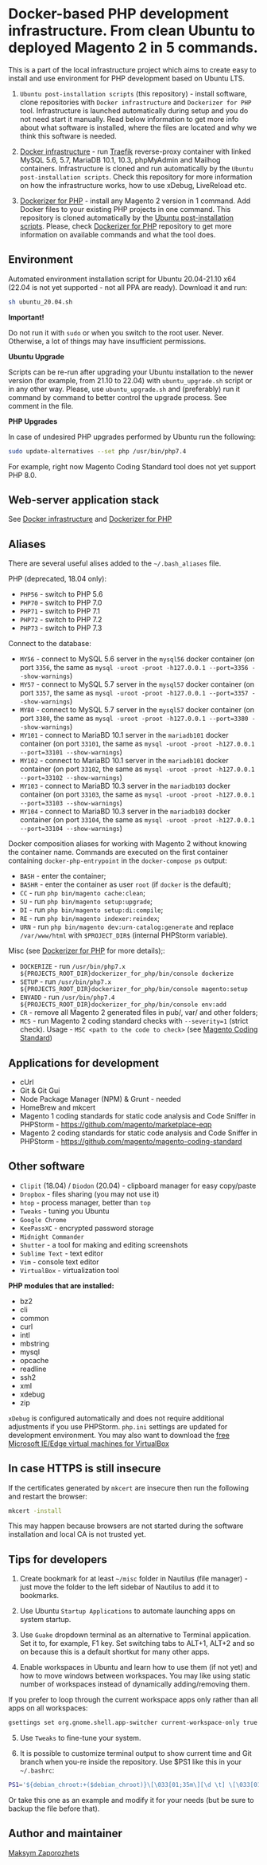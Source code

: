 # Docker-based PHP development infrastructure. From clean Ubuntu to deployed Magento 2 in 5 commands. #

This is a part of the local infrastructure project which aims to create easy to install and use environment for PHP
development based on Ubuntu LTS.

1. `Ubuntu post-installation scripts` (this repository) - install software,
clone repositories with `Docker infrastructure` and `Dockerizer for PHP` tool. Infrastructure is launched automatically
during setup and you do not need start it manually. Read below information to get more info about what software is installed,
where the files are located and why we think this software is needed.

2. [Docker infrastructure](https://github.com/DefaultValue/docker_infrastructure) - run [Traefik](https://traefik.io/)
reverse-proxy container with linked MySQL 5.6, 5.7, MariaDB 10.1, 10.3, phpMyAdmin and Mailhog containers.
Infrastructure is cloned and run automatically by the `Ubuntu post-installation scripts`.
Check this repository for more information on how the infrastructure works, how to use xDebug, LiveReload etc.

3. [Dockerizer for PHP](https://github.com/DefaultValue/dockerizer_for_php) - install any Magento 2 version in 1
command. Add Docker files to your existing PHP projects in one command. This repository is cloned automatically
by the [Ubuntu post-installation scripts](https://github.com/DefaultValue/ubuntu_post_install_scripts). Please, check
[Dockerizer for PHP](https://github.com/DefaultValue/dockerizer_for_php) repository to get more information on available
commands and what the tool does.


## Environment ##

Automated environment installation script for Ubuntu 20.04-21.10 x64 (22.04 is not yet supported - not all PPA
are ready). Download it and run:

```bash
sh ubuntu_20.04.sh
```

**Important!**

Do not run it with `sudo` or when you switch to the root user. Never. Otherwise, a lot of things may have
insufficient permissions.

**Ubuntu Upgrade**

Scripts can be re-run after upgrading your Ubuntu installation to the newer version (for example, from 21.10 to 22.04)
with `ubuntu_upgrade.sh` script or in any other way. Please, use `ubuntu_upgrade.sh` and (preferably) run it
command by command to better control the upgrade process. See comment in the file.

**PHP Upgrades**

In case of undesired PHP upgrades performed by Ubuntu run the following:

```bash
sudo update-alternatives --set php /usr/bin/php7.4
```

For example, right now Magento Coding Standard tool does not yet support PHP 8.0.


## Web-server application stack ##

See [Docker infrastructure](https://github.com/DefaultValue/docker_infrastructure) and
[Dockerizer for PHP](https://github.com/DefaultValue/dockerizer_for_php)


## Aliases ##

There are several useful alises added to the `~/.bash_aliases` file.

PHP (deprecated, 18.04 only):
- `PHP56` - switch to PHP 5.6
- `PHP70` - switch to PHP 7.0
- `PHP71` - switch to PHP 7.1
- `PHP72` - switch to PHP 7.2
- `PHP73` - switch to PHP 7.3

Connect to the database:
- `MY56` - connect to MySQL 5.6 server in the `mysql56` docker container (on port `3356`, the same as `mysql -uroot -proot -h127.0.0.1 --port=3356 --show-warnings`)
- `MY57` - connect to MySQL 5.7 server in the `mysql57` docker container (on port `3357`, the same as `mysql -uroot -proot -h127.0.0.1 --port=3357 --show-warnings`)
- `MY80` - connect to MySQL 5.7 server in the `mysql57` docker container (on port `3380`, the same as `mysql -uroot -proot -h127.0.0.1 --port=3380 --show-warnings`)
- `MY101` - connect to MariaBD 10.1 server in the `mariadb101` docker container (on port `33101`, the same as `mysql -uroot -proot -h127.0.0.1 --port=33101 --show-warnings`)
- `MY102` - connect to MariaBD 10.1 server in the `mariadb101` docker container (on port `33102`, the same as `mysql -uroot -proot -h127.0.0.1 --port=33102 --show-warnings`)
- `MY103` - connect to MariaBD 10.3 server in the `mariadb103` docker container (on port `33103`, the same as `mysql -uroot -proot -h127.0.0.1 --port=33103 --show-warnings`)
- `MY104` - connect to MariaBD 10.3 server in the `mariadb103` docker container (on port `33104`, the same as `mysql -uroot -proot -h127.0.0.1 --port=33104 --show-warnings`)

Docker composition aliases for working with Magento 2 without knowing the container name. Commands are executed on the first container containing `docker-php-entrypoint` in the `docker-compose ps` output:
- `BASH` - enter the container;
- `BASHR` - enter the container as user `root` (if `docker` is the default);
- `CC` - run `php bin/magento cache:clean`;
- `SU` - run `php bin/magento setup:upgrade`;
- `DI` - run `php bin/magento setup:di:compile`;
- `RE` - run `php bin/magento indexer:reindex`;
- `URN` - run `php bin/magento dev:urn-catalog:generate` and replace `/var/www/html` with `$PROJECT_DIR$` (internal PHPStorm variable).

Misc (see [Dockerizer for PHP](https://github.com/DefaultValue/dockerizer_for_php) for more details);:
- `DOCKERIZE` - run `/usr/bin/php7.x ${PROJECTS_ROOT_DIR}dockerizer_for_php/bin/console dockerize `
- `SETUP` - run `/usr/bin/php7.x ${PROJECTS_ROOT_DIR}dockerizer_for_php/bin/console magento:setup `
- `ENVADD` - run `/usr/bin/php7.4 ${PROJECTS_ROOT_DIR}dockerizer_for_php/bin/console env:add `
- `CR` - remove all Magento 2 generated files in pub/, var/ and other folders;
- `MCS` - run Magento 2 coding standard checks with `--severity=1` (strict check). Usage - `MSC <path to the code to check>` (see [Magento Coding Standard](https://github.com/magento/magento-coding-standard))

## Applications for development ##
- cUrl
- Git &amp; Git Gui
- Node Package Manager (NPM) &amp; Grunt - needed
- HomeBrew and mkcert
- Magento 1 coding standards for static code analysis and Code Sniffer in PHPStorm - https://github.com/magento/marketplace-eqp
- Magento 2 coding standards for static code analysis and Code Sniffer in PHPStorm - https://github.com/magento/magento-coding-standard

## Other software ##
- `Clipit` (18.04) / `Diodon` (20.04) - clipboard manager for easy copy/paste
- `Dropbox` - files sharing (you may not use it)
- `htop` - process manager, better than `top`
- `Tweaks` - tuning you Ubuntu
- `Google Chrome`
- `KeePassXC` - encrypted password storage
- `Midnight Commander`
- `Shutter` - a tool for making and editing screenshots
- `Sublime Text` - text editor
- `Vim` - console text editor
- `VirtualBox` - virtualization tool

**PHP modules that are installed:**
- bz2
- cli
- common
- curl
- intl
- mbstring
- mysql
- opcache
- readline
- ssh2
- xml
- xdebug
- zip

`xDebug` is configured automatically and does not require additional adjustments if you use PHPStorm. `php.ini` settings are updated for development environment.
You may also want to download the [free Microsoft IE/Edge virtual machines for VirtualBox](https://developer.microsoft.com/en-us/microsoft-edge/tools/vms/)


## In case HTTPS is still insecure ##

If the certificates generated by `mkcert` are insecure then run the following and restart the browser:

```bash
mkcert -install
```

This may happen because browsers are not started during the software installation and local CA is not trusted yet.


## Tips for developers ##

1) Create bookmark for at least `~/misc` folder in Nautilus (file manager) - just move the folder to the left sidebar of Nautilus to add it to bookmarks.

2) Use Ubuntu `Startup Applications` to automate launching apps on system startup.

3) Use `Guake` dropdown terminal as an alternative to Terminal application. Set it to, for example, F1 key. Set switching tabs to ALT+1, ALT+2 and so on because this is a default shortkut for many other apps.

4) Enable workspaces in Ubuntu and learn how to use them (if not yet) and how to move windows between workspaces. You may like using static number of workspaces instead of dynamically adding/removing them. 

If you prefer to loop through the current workspace apps only rather than all apps on all workspaces:

```bash
gsettings set org.gnome.shell.app-switcher current-workspace-only true
```

5) Use `Tweaks` to fine-tune your system.

6) It is possible to customize terminal output to show current time and Git branch when you-re inside the repository. Use $PS1 like this in your `~/.bashrc`:

```bash
PS1='${debian_chroot:+($debian_chroot)}\[\033[01;35m\][\d \t] \[\033[01;33m\]\w\[\033[01;31m\]\[\033[01;34m\]$(__git_ps1)\[\033[01;31m\] > \[\033[01;32m\]'
```

Or take this one as an example and modify it for your needs (but be sure to backup the file before that).


## Author and maintainer ##

[Maksym Zaporozhets](mailto:maksimz@default-value.com)
